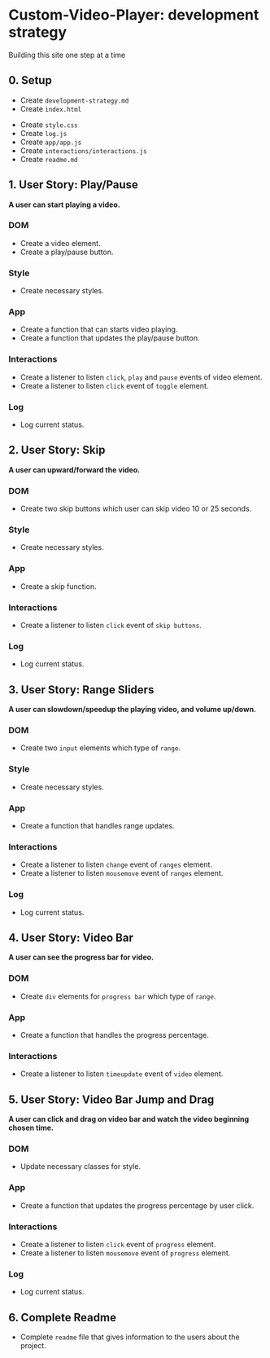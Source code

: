 # Custom-Video-Player: development strategy

Building this site one step at a time

## 0. Setup

* Create `development-strategy.md`
* Create `index.html`
- Create `style.css`
- Create `log.js`
- Create `app/app.js`
- Create `interactions/interactions.js`
- Create `readme.md`

## 1. User Story: Play/Pause
 
 __A user can start playing a video.__
 
### DOM 
 * Create a video element.
 * Create a play/pause button.
 
### Style
 * Create necessary styles.

### App
 * Create a function that can starts video playing.
 * Create a function that updates the play/pause button.
 
### Interactions
 * Create a listener to listen `click`, `play` and `pause` events of video element.
 * Create a listener to listen `click` event of `toggle` element.

 ### Log

 * Log current status.
 
## 2. User Story: Skip

__A user can upward/forward the video.__

### DOM 
* Create two skip buttons which user can skip video 10 or 25 seconds.

### Style
 * Create necessary styles.
 
### App
* Create a skip function.

### Interactions
* Create a listener to listen `click` event of `skip buttons`.

 ### Log

 * Log current status.

## 3. User Story: Range Sliders

__A user can slowdown/speedup the playing video, and volume up/down.__

### DOM 
* Create two `input` elements which type of `range`.

### Style
 * Create necessary styles.
 
### App
* Create a function that handles range updates.

### Interactions
* Create a listener to listen `change` event of `ranges` element.
* Create a listener to listen `mousemove` event of `ranges` element.

 ### Log

 * Log current status.
 
## 4. User Story: Video Bar

__A user can see the progress bar for video.__

### DOM 
* Create `div` elements for `progress bar` which type of `range`.

### App
* Create a function that handles the progress percentage.

### Interactions
* Create a listener to listen `timeupdate` event of `video` element.
 
## 5. User Story: Video Bar Jump and Drag

__A user can click and drag on video bar and watch the video beginning chosen time.__

### DOM 
* Update necessary classes for style.

### App
* Create a function that updates the progress percentage by user click.

### Interactions
* Create a listener to listen `click` event of `progress` element.
* Create a listener to listen `mousemove` event of `progress` element.

 ### Log

 * Log current status.
 
 ## 6. Complete Readme

 * Complete `readme` file that gives information to the users about the project.